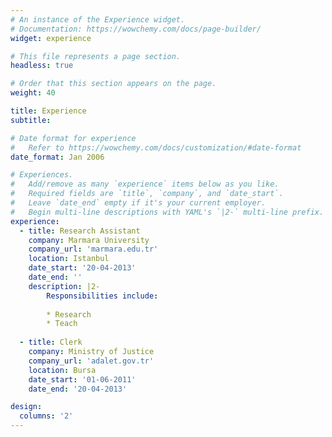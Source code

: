 ```yaml
---
# An instance of the Experience widget.
# Documentation: https://wowchemy.com/docs/page-builder/
widget: experience

# This file represents a page section.
headless: true

# Order that this section appears on the page.
weight: 40

title: Experience
subtitle:

# Date format for experience
#   Refer to https://wowchemy.com/docs/customization/#date-format
date_format: Jan 2006

# Experiences.
#   Add/remove as many `experience` items below as you like.
#   Required fields are `title`, `company`, and `date_start`.
#   Leave `date_end` empty if it's your current employer.
#   Begin multi-line descriptions with YAML's `|2-` multi-line prefix.
experience:
  - title: Research Assistant
    company: Marmara University
    company_url: 'marmara.edu.tr'
    location: Istanbul
    date_start: '20-04-2013'
    date_end: ''
    description: |2-
        Responsibilities include:
        
        * Research
        * Teach
        
  - title: Clerk
    company: Ministry of Justice
    company_url: 'adalet.gov.tr'
    location: Bursa
    date_start: '01-06-2011'
    date_end: '20-04-2013'

design:
  columns: '2'
---
```

